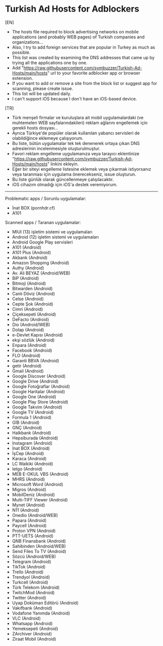# Turkish Ad Hosts for Adblockers  
  
[EN]  
- The hosts file required to block advertising networks on mobile applications (and probably WEB pages) of Turkish companies and organizations...  
- Also, I try to add foreign services that are popular in Turkey as much as possible.  
- This list was created by examining the DNS addresses that came up by trying all the applications one by one.  
- Add "https://raw.githubusercontent.com/symbuzzer/Turkish-Ad-Hosts/main/hosts" url to your favorite adblocker app or browser extension.   
- If you want to add or remove a site from the block list or suggest app for scanning, please create issue.  
- This list will be updated daily.  
- I can't support iOS because I don't have an iOS-based device.  
  
[TR]  
- Türk menşeli firmalar ve kuruluşlara ait mobil uygulamalardaki (ve muhtemelen WEB sayfalarındakileri) reklam ağlarını engellemek için gerekli hosts dosyası...  
- Ayrıca Türkiye'de popüler olarak kullanılan yabancı servisleri de olabildiğince eklemeye çalışıyorum.  
- Bu liste, bütün uygulamalar tek tek denenerek ortaya çıkan DNS adreslerinin incelenmesiyle oluşturulmuştur.  
- Favori reklam engelleme uygulamanıza veya tarayıcı eklentinize "https://raw.githubusercontent.com/symbuzzer/Turkish-Ad-Hosts/main/hosts" linkini ekleyin.  
- Eğer bir siteyi engelleme listesine eklemek veya çıkarmak istiyorsanız veya taranması için uygulama önerecekseniz, issue oluşturun.  
- Bu liste günlük olarak güncellenmeye çalışılacaktır.  
- iOS cihazım olmadığı için iOS'a destek veremiyorum.  
  
-------------------------------------------  
  
Problematic apps / Sorunlu uygulamalar:  
- İnat BOX (pornhdr.cf)  
- A101  
  
Scanned apps / Taranan uygulamalar:  
- MIUI (13) işletim sistemi ve uygulamaları  
- Android (12) işletim sistemi ve uygulamaları  
- Android Google Play servisleri  
- A101 (Android)  
- A101 Plus (Android)  
- Akbank (Android)  
- Amazon Shopping (Android)  
- Authy (Android)  
- Av. Ali BEYAZ (Android/WEB)  
- BiP (Android)  
- Bitmoji (Android)  
- Bitwarden (Android)  
- Canlı Döviz (Android)  
- Celse (Android)  
- Cepte Şok (Android)  
- Cimri (Android)  
- Çiçeksepeti (Android)  
- DeFacto (Android)  
- Dio (Android/WEB)  
- Dolap (Android)  
- e-Devlet Kapısı (Android)  
- ekşi sözlük (Android)  
- Enpara (Android)  
- Facebook (Android)  
- FLO (Android)  
- Garanti BBVA (Android)  
- getir (Android)  
- Gmail (Android)  
- Google Discover (Android)  
- Google Drive (Android)  
- Google Fotoğraflar (Android)  
- Google Haritalar (Android)  
- Google One (Android)  
- Google Play Store (Android)  
- Google Takvim (Android)  
- Google TV (Android)  
- Formula 1 (Android)  
- GİB (Android)  
- GNÇ (Android)  
- Halkbank (Android)  
- Hepsiburada (Android)  
- Instagram (Android)  
- İnat BOX (Android)  
- İşCep (Android)  
- Karaca (Android)  
- LC Waikiki (Android)  
- letgo (Android)  
- MEB E-OKUL VBS (Android)  
- MHRS (Android)  
- Microsoft Word (Android)  
- Migros (Android)  
- MobilDeniz (Android)  
- Multi-TIFF Viewer (Android)  
- Mynet (Android)  
- N11 (Android)  
- Onedio (Android/WEB)  
- Papara (Android)  
- Paycell (Android)  
- Proton VPN (Android)  
- PTT-UETS (Android)  
- QNB Finansbank (Android)  
- Sahibinden (Android/WEB)  
- Send Files To TV (Android)  
- Sözcü (Android/WEB)  
- Telegram (Android)  
- TikTok (Android)  
- Trello (Android)  
- Trendyol (Android)  
- Turkcell (Android)  
- Türk Telekom (Android)  
- TwitchMod (Android)  
- Twitter (Android)  
- Uyap Doküman Editörü (Android)  
- Vakıfbank (Android)  
- Vodafone Yanımda (Android)  
- VLC (Android)  
- Whatsapp (Android)  
- Yemeksepeti (Android)  
- ZArchiver (Android)  
- Ziraat Mobil (Android)
